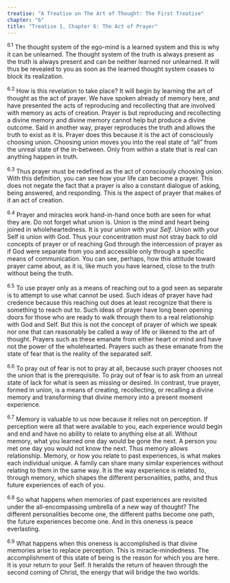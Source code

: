 ```yaml
---
treatise: "A Treatise on The Art of Thought: The First Treatise"
chapter: "6"
title: "Treatise 1, Chapter 6: The Act of Prayer"
---
```


<sup>6.1</sup> The thought system of the ego-mind is a learned system
and this is why it can be unlearned. The thought system of the truth is
always present as the truth is always present and can be neither learned
nor unlearned. It will thus be revealed to you as soon as the learned
thought system ceases to block its realization. 

<sup>6.2</sup> How is this revelation to take place? It will begin by
learning the art of thought as the act of prayer. We have spoken already
of memory here, and have presented the acts of reproducing and
recollecting that are involved with memory as acts of creation. Prayer
is but reproducing and recollecting a divine memory and divine memory
cannot help but produce a divine outcome. Said in another way, prayer
reproduces the truth and allows the truth to exist as it is. Prayer does
this because it is the act of consciously choosing union. Choosing union
moves you into the real state of “all” from the unreal state of the
in-between.  Only from within a state that is real can anything happen
in truth. 

<sup>6.3</sup> Thus prayer must be redefined as the act of consciously
choosing union. With this definition, you can see how your life can
become a prayer. This does not negate the fact that a prayer is also a
constant dialogue of asking, being answered, and responding. This is the
aspect of prayer that makes of it an act of creation. 

<sup>6.4</sup> Prayer and miracles work hand-in-hand once both are seen
for what they are. Do not forget what union is. Union is the mind and
heart being joined in wholeheartedness. It is your *union* with your
*Self*. Union with your Self is union with God. Thus your concentration
must not stray back to old concepts of prayer or of reaching God through
the intercession of prayer as if God were separate from you and
accessible only through a specific means of communication.  You can see,
perhaps, how this attitude toward prayer came about, as it is, like much
you have learned, close to the truth without being the truth. 

<sup>6.5</sup> To use prayer only as a means of reaching out to a god
seen as separate is to attempt to use what cannot be used. Such ideas of
prayer have had credence because this reaching out does at least
recognize that there is something to reach out to. Such ideas of prayer
have long been opening doors for those who are ready to walk through
them to a real relationship with God and Self. But this is not the
concept of prayer of which we speak nor one that can reasonably be
called a way of life or likened to the art of thought. Prayers such as
these emanate from either heart or mind and have not the power of the
wholehearted. Prayers such as these emanate from the state of fear that
is the reality of the separated self. 

<sup>6.6</sup> To pray out of fear is not to pray at all, because such
prayer chooses not the union that is the prerequisite. To pray out of
fear is to ask from an unreal state of lack for what is seen as missing
or desired. In contrast, true prayer, formed in union, is a means of
creating, recollecting, or recalling a divine memory and transforming
that divine memory into a present moment experience.

<sup>6.7</sup> Memory is valuable to us now because it relies not on
perception. If perception were all that were available to you, each
experience would begin and end and have no ability to relate to anything
else at all.  Without memory, what you learned one day would be gone the
next. A person you met one day you would not know the next. Thus memory
allows relationship. Memory, or how you relate to past experiences, is
what makes each individual unique. A family can share many similar
experiences without relating to them in the same way. It is the way
experience is related to, through memory, which shapes the different
personalities, paths, and thus future experiences of each of you. 

<sup>6.8</sup> So what happens when memories of past experiences are
revisited under the all-encompassing umbrella of a new way of thought?
The different personalities become one, the different paths become one
path, the future experiences become one. And in this oneness is peace
everlasting.

<sup>6.9</sup> What happens when this oneness is accomplished is that
divine memories arise to replace perception. This is miracle-mindedness.
The accomplishment of this state of being is the reason for which you
are here. It is your return to your Self. It heralds the return of
heaven through the second coming of Christ, the energy that will bridge
the two worlds.


